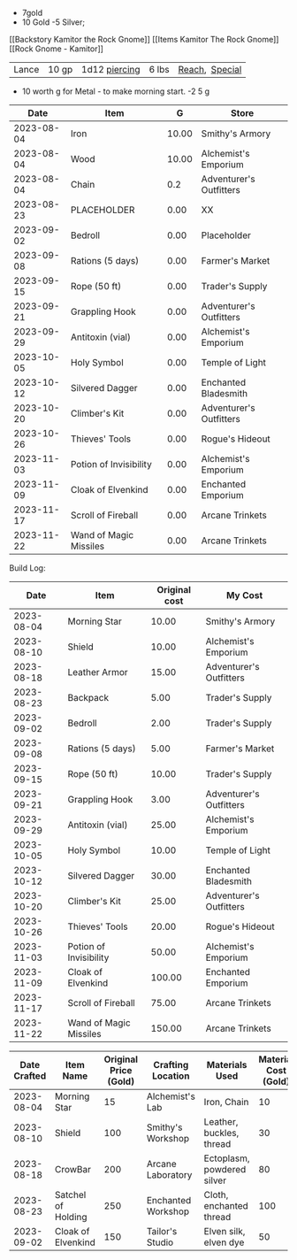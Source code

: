  - 7gold
 - 10 Gold
 -5 Silver; 

[[Backstory Kamitor the Rock Gnome]]
[[Items Kamitor The Rock Gnome]]
[[Rock Gnome - Kamitor]]

|   |   |   |   |   |
|---|---|---|---|---|
|Lance|10 gp|1d12 [piercing](https://dnd-wiki.org/wiki/SRD5:Piercing "SRD5:Piercing")|6 lbs|[Reach](https://dnd-wiki.org/wiki/SRD5:Reach "SRD5:Reach"), [Special](https://dnd-wiki.org/wiki/SRD5:Special "SRD5:Special")|


- 10 worth  g for Metal - to make morning start. -2 
5 g



| Date       | Item                 | G  | Store                |
|------------|----------------------|-----------|----------------------|
| 2023-08-04 | Iron            | 10.00     | Smithy's Armory       |
| 2023-08-04 | Wood  | 10.00     | Alchemist's Emporium |
| 2023-08-04 | Chain        | 0.2     | Adventurer's Outfitters |
| 2023-08-23 | PLACEHOLDER             | 0.00      | XX      |
| 2023-09-02 | Bedroll              | 0.00      | Placeholder      |
| 2023-09-08 | Rations (5 days)     | 0.00      | Farmer's Market       |
| 2023-09-15 | Rope (50 ft)         | 0.00     | Trader's Supply       |
| 2023-09-21 | Grappling Hook       | 0.00      | Adventurer's Outfitters |
| 2023-09-29 | Antitoxin (vial)     | 0.00     | Alchemist's Emporium |
| 2023-10-05 | Holy Symbol         | 0.00     | Temple of Light       |
| 2023-10-12 | Silvered Dagger      | 0.00     | Enchanted Bladesmith  |
| 2023-10-20 | Climber's Kit        | 0.00     | Adventurer's Outfitters |
| 2023-10-26 | Thieves' Tools       | 0.00     | Rogue's Hideout       |
| 2023-11-03 | Potion of Invisibility | 0.00    | Alchemist's Emporium |
| 2023-11-09 | Cloak of Elvenkind   | 0.00    | Enchanted Emporium   |
| 2023-11-17 | Scroll of Fireball   | 0.00     | Arcane Trinkets       |
| 2023-11-22 | Wand of Magic Missiles | 0.00  | Arcane Trinkets       |



Build Log: 

| Date       | Item                 | Original cost  | My Cost                 
|------------|----------------------|-----------|----------------------|
| 2023-08-04 | Morning Star            | 10.00     | Smithy's Armory       |
| 2023-08-10 | Shield  | 10.00     | Alchemist's Emporium |
| 2023-08-18 | Leather Armor        | 15.00     | Adventurer's Outfitters |
| 2023-08-23 | Backpack             | 5.00      | Trader's Supply       |
| 2023-09-02 | Bedroll              | 2.00      | Trader's Supply       |
| 2023-09-08 | Rations (5 days)     | 5.00      | Farmer's Market       |
| 2023-09-15 | Rope (50 ft)         | 10.00     | Trader's Supply       |
| 2023-09-21 | Grappling Hook       | 3.00      | Adventurer's Outfitters |
| 2023-09-29 | Antitoxin (vial)     | 25.00     | Alchemist's Emporium |
| 2023-10-05 | Holy Symbol         | 10.00     | Temple of Light       |
| 2023-10-12 | Silvered Dagger      | 30.00     | Enchanted Bladesmith  |
| 2023-10-20 | Climber's Kit        | 25.00     | Adventurer's Outfitters |
| 2023-10-26 | Thieves' Tools       | 20.00     | Rogue's Hideout       |
| 2023-11-03 | Potion of Invisibility | 50.00    | Alchemist's Emporium |
| 2023-11-09 | Cloak of Elvenkind   | 100.00    | Enchanted Emporium   |
| 2023-11-17 | Scroll of Fireball   | 75.00     | Arcane Trinkets       |
| 2023-11-22 | Wand of Magic Missiles | 150.00  | Arcane Trinkets   


| Date Crafted | Item Name            | Original Price (Gold) | Crafting Location    | Materials Used              | Material Cost (Gold) |
|--------------|----------------------|-----------------------|----------------------|-----------------------------|----------------------|
| 2023-08-04   | Morning Star      | 15                    | Alchemist's Lab      | Iron, Chain         | 10                   |
| 2023-08-10   | Shield       | 100                   | Smithy's Workshop    | Leather, buckles, thread    | 30                   |
| 2023-08-18   | CrowBar | 200                  | Arcane Laboratory    | Ectoplasm, powdered silver  | 80                   |
| 2023-08-23   | Satchel of Holding   | 250                   | Enchanted Workshop   | Cloth, enchanted thread     | 100                  |
| 2023-09-02   | Cloak of Elvenkind   | 150                   | Tailor's Studio      | Elven silk, elven dye       | 50                   |
